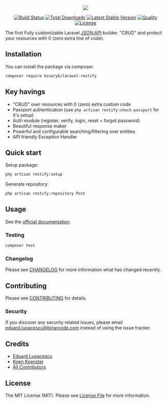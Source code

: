 <p align="center"><img src="https://BinarCode.github.io/laravel-restify/assets/img/logo.png"></p>

<p align="center">
    <a href="https://travis-ci.org/BinarCode/laravel-restify.svg?branch=master"><img src="https://travis-ci.org/BinarCode/laravel-restify.svg?branch=master" alt="Build Status"></a>
    <a href="https://packagist.org/packages/binaryk/laravel-restify"><img src="https://poser.pugx.org/binaryk/laravel-restify/d/total.svg" alt="Total Downloads"></a>
    <a href="https://packagist.org/packages/binaryk/laravel-restify"><img src="https://poser.pugx.org/binaryk/laravel-restify/v/stable.svg" alt="Latest Stable Version"></a>
    <a href="https://scrutinizer-ci.com/g/BinarCode/laravel-restify"><img src="https://img.shields.io/scrutinizer/g/BinarCode/laravel-restify.svg" alt="Quality"></a>
    <a href="https://packagist.org/packages/binaryk/laravel-restify"><img src="https://poser.pugx.org/binaryk/laravel-restify/license.svg" alt="License"></a>
</p>

The first Fully customizable Laravel [JSON:API](https://jsonapi.org) builder. "CRUD" and protect your resources with 0 (zero extra line of code).

## Installation

You can install the package via composer:

```bash
composer require binaryk/laravel-restify
```

## Key havings

- "CRUD" over resources with 0 (zero) extra custom code
- Passport authentication (use `php artisan restify:check-passport` for it's setup)
- Auth module (register, verify, login, reset + forgot password)
- Beautiful response maker
- Powerful and configurable searching/filtering over entities
- API friendly Exception Handler

## Quick start

Setup package:

```bash
php artisan restify:setup
```

Generate repository:

```bash
php artisan restify:repository Post
```

## Usage

See the [official documentation](https://binarcode.github.io/laravel-restify/docs/2.0/).

### Testing

``` bash
composer test
```

### Changelog

Please see [CHANGELOG](CHANGELOG.md) for more information what has changed recently.

## Contributing

Please see [CONTRIBUTING](CONTRIBUTING.md) for details.

### Security

If you discover any security related issues, please email eduard.lupacescu@binarcode.com instead of using the issue tracker.

## Credits

- [Eduard Lupacescu](https://github.com/binaryk)
- [Koen Koenster](https://github.com/Koenster)
- [All Contributors](../../contributors)

## License

The MIT License (MIT). Please see [License File](LICENSE.md) for more information.

